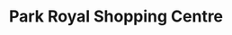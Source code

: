 ---
title: "Park Royal Shopping Centre"
url: /west-vancouver/park-royal-shopping-centre/
shop: mall
---